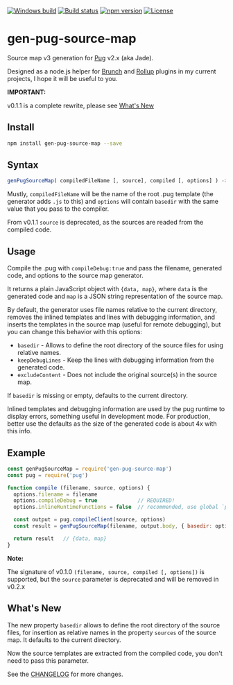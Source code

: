 [![Windows build][w-build-image]][w-build-url]
[![Build status][build-image]][build-url]
[![npm version][npm-image]][npm-url]
[![License][license-image]][license-url]

# gen-pug-source-map

Source map v3 generation for [Pug](https://pugjs.org) v2.x (aka Jade).

Designed as a node.js helper for [Brunch](http://brunch.io/) and [Rollup](http://rollupjs.org/) plugins in my current projects, I hope it will be useful to you.


**IMPORTANT:**

v0.1.1 is a complete rewrite, please see [What's New](#whats-new)


## Install

```bash
npm install gen-pug-source-map --save
```

## Syntax

```js
genPugSourceMap( compiledFileName [, source], compiled [, options] ) -> { data, map }
```

Mustly, `compiledFileName` will be the name of the root .pug template (the generator adds `.js` to this) and `options` will contain `basedir` with the same value that you pass to the compiler.

From v0.1.1 `source` is deprecated, as the sources are readed from the compiled code.


## Usage

Compile the .pug with `compileDebug:true` and pass the filename, generated code, and options to the source map generator.

It returns a plain JavaScript object with `{data, map}`, where `data` is the generated code and `map` is a JSON string representation of the source map.

By default, the generator uses file names relative to the current directory, removes the inlined templates and lines with debugging information, and inserts the templates in the source map (useful for remote debugging), but you can change this behavior with this options:

* `basedir` - Allows to define the root directory of the source files for using relative names.
* `keepDebugLines` - Keep the lines with debugging information from the generated code.
* `excludeContent` - Does not include the original source(s) in the source map.

If `basedir` is missing or empty, defaults to the current directory.

Inlined templates and debugging information are used by the pug runtime to display errors, something useful in development mode. For production, better use the defaults as the size of the generated code is about 4x with this info.

## Example

```js
const genPugSourceMap = require('gen-pug-source-map')
const pug = require('pug')

function compile (filename, source, options) {
  options.filename = filename
  options.compileDebug = true             // REQUIRED!
  options.inlineRuntimeFunctions = false  // recommended, use global `pug` runtime

  const output = pug.compileClient(source, options)
  const result = genPugSourceMap(filename, output.body, { basedir: options.basedir })

  return result   // {data, map}
}
```

**Note:**

The signature of v0.1.0 `(filename, source, compiled [, options])` is supported, but the `source` parameter is deprecated and will be removed in v0.2.x

## What's New

The new property `basedir` allows to define the root directory of the source files, for insertion as relative names in the property `sources` of the source map. It defaults to the current directory.

Now the source templates are extracted from the compiled code, you don't need to pass this parameter.

See the [CHANGELOG](https://github.com/aMarCruz/gen-pug-source-map/blob/master/CHANGELOG.md) for more changes.

[npm-image]:      https://img.shields.io/npm/v/gen-pug-source-map.svg
[npm-url]:        https://www.npmjs.com/package/gen-pug-source-map
[license-image]:  https://img.shields.io/npm/l/express.svg
[license-url]:    https://github.com/aMarCruz/gen-pug-source-map/blob/master/LICENSE

[build-image]:    https://img.shields.io/travis/aMarCruz/gen-pug-source-map.svg
[build-url]:      https://travis-ci.org/aMarCruz/gen-pug-source-map
[w-build-image]:  https://ci.appveyor.com/api/projects/status/9tvs61pk0qpi09rr/branch/master?svg=true
[w-build-url]:    https://ci.appveyor.com/project/aMarCruz/rollup-plugin-jscc/branch/master
